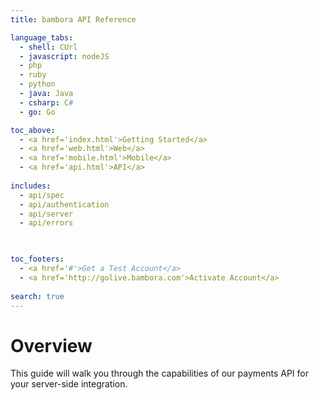 ```yaml
---
title: bambora API Reference

language_tabs:
  - shell: CUrl
  - javascript: nodeJS
  - php
  - ruby
  - python
  - java: Java
  - csharp: C#
  - go: Go

toc_above:
  - <a href='index.html'>Getting Started</a>
  - <a href='web.html'>Web</a>
  - <a href='mobile.html'>Mobile</a>
  - <a href='api.html'>API</a>
  
includes:
  - api/spec
  - api/authentication
  - api/server
  - api/errors
  


toc_footers:
  - <a href='#'>Get a Test Account</a>
  - <a href='http://golive.bambora.com'>Activate Account</a>
  
search: true
---
```

# Overview

This guide will walk you through the capabilities of our payments API for your server-side integration.
